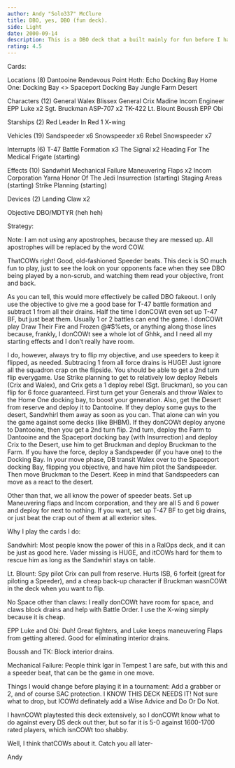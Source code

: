 ```yaml
---
author: Andy "Solo337" McClure
title: DBO, yes, DBO (fun deck).
side: Light
date: 2000-09-14
description: This is a DBO deck that a built mainly for fun before I have to begin preparing for Worlds. It has been VERY fun to play, just to see the faces of people you play against when they see your objective.
rating: 4.5
---
```

Cards: 


Locations (8)
Dantooine
Rendevous Point
Hoth: Echo Docking Bay
Home One: Docking Bay
<> Spaceport Docking Bay
Jungle
Farm
Desert

Characters (12)
General Walex Blissex
General Crix Madine
Incom Engineer
EPP Luke x2
Sgt. Bruckman
ASP-707 x2
TK-422
Lt. Blount
Boussh
EPP Obi

Starships (2)
Red Leader In Red 1
X-wing

Vehicles (19)
Sandspeeder x6
Snowspeeder x6
Rebel Snowspeeder x7

Interrupts (6)
T-47 Battle Formation x3
The Signal x2
Heading For The Medical Frigate (starting)

Effects (10)
Sandwhirl
Mechanical Failure
Maneuvering Flaps x2
Incom Corporation
Yarna
Honor Of The Jedi
Insurrection (starting)
Staging Areas (starting)
Strike Planning (starting)

Devices (2)
Landing Claw x2

Objective
DBO/MDTYR (heh heh) 

Strategy: 


Note: I am not using any apostrophes, because they are messed up. All apostrophes will be replaced by the word COW.

ThatCOWs right! Good, old-fashioned Speeder beats. This deck is SO much fun to play, just to see the look on your opponents face when they see DBO being played by a non-scrub, and watching them read your objective, front and back.

As you can tell, this would more effectively be called DBO fakeout. I only use the objective to give me a good base for T-47 battle formation and subtract 1 from all their drains. Half the time I donCOWt even set up T-47 BF, but just beat them. Usually 1 or 2 battles can end the game. I donCOWt play Draw Their Fire and Frozen @#$%ets, or anything along those lines because, frankly, I donCOWt see a whole lot of Ghhk, and I need all my starting effects and I don’t really have room.

I do, however, always try to flip my objective, and use speeders to keep it flipped, as needed. Subtracing 1 from all force drains is HUGE! Just ignore all the squadron crap on the flipside. You should be able to get a 2nd turn flip everygame. Use Strike planning to get to relatively low deploy Rebels (Crix and Walex), and Crix gets a 1 deploy rebel (Sgt. Bruckman), so you can flip for 6 force guaranteed. First turn get your Generals and throw Walex to the Home One docking bay, to boost your generation. Also, get the Desert from reserve and deploy it to Dantooine. If they deploy some guys to the desert, Sandwhirl them away as soon as you can. That alone can win you the game against some decks (like BHBM). If they donCOWt deploy anyone to Dantooine, then you get a 2nd turn flip. 2nd turn, deploy the Farm to Dantooine and the Spaceport docking bay (with Insurrection) and deploy Crix to the Desert, use him to get Bruckman and deploy Bruckman to the Farm. If you have the force, deploy a Sandspeeder (if you have one) to the Docking Bay. In your move phase, DB transit Walex over to the Spaceport docking Bay, flipping you objective, and have him pilot the Sandspeeder. Then move Bruckman to the Desert. Keep in mind that Sandspeeders can move as a react to the desert.

Other than that, we all know the power of speeder beats. Set up Maneuvering flaps and Incom corporation, and they are all 5 and 6 power and deploy for next to nothing. If you want, set up T-47 BF to get big drains, or just beat the crap out of them at all exterior sites.

Why I play the cards I do:

Sandwhirl: Most people know the power of this in a RalOps deck, and it can be just as good here. Vader missing is HUGE, and itCOWs hard for them to rescue him as long as the Sandwhirl stays on table.

Lt. Blount: Spy pilot Crix can pull from reserve. Hurts ISB, 6 forfeit (great for piloting a Speeder), and a cheap back-up character if Bruckman wasnCOWt in the deck when you want to flip.

No Space other than claws: I really donCOWt have room for space, and claws block drains and help with Battle Order. I use the X-wing simply because it is cheap.

EPP Luke and Obi: Duh! Great fighters, and Luke keeps maneuvering Flaps from getting altered. Good for eliminating interior drains.


Boussh and TK: Block interior drains.

Mechanical Failure: People think Igar in Tempest 1 are safe, but with this and a speeder beat, that can be the game in one move.


Things I would change before playing it in a tournament:
Add a grabber or 2, and of course SAC protection. I KNOW THIS DECK NEEDS IT! Not sure what to drop, but ICOWd definately add a Wise Advice and Do Or Do Not.

I havnCOWt playtested this deck extensively, so I donCOWt know what to do against every DS deck out ther, but so far it is 5-0 against 1600-1700 rated players, which isnCOWt too shabby.

Well, I think thatCOWs about it. Catch you all later-

Andy



